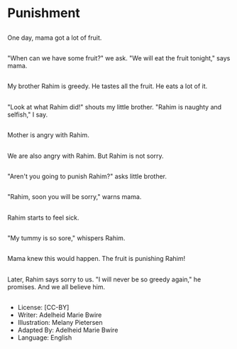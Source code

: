 # Punishment

##
One day, mama got a
lot of fruit.

##
"When can we have
some fruit?" we ask.
"We will eat the fruit
tonight," says mama.

##
My brother Rahim is
greedy. He tastes all the
fruit. He eats a lot of it.

##
"Look at what Rahim
did!" shouts my little
brother. "Rahim is
naughty and selfish," I
say.

##
Mother is angry with
Rahim.

##
We are also angry with
Rahim. But Rahim is not
sorry.

##
"Aren't you going to
punish Rahim?" asks
little brother.

##
"Rahim, soon you will
be sorry," warns mama.

##
Rahim starts to feel
sick.

##
"My tummy is so sore,"
whispers Rahim.

##
Mama knew this would
happen. The fruit is
punishing Rahim!

##
Later, Rahim says sorry
to us. "I will never be so
greedy again," he
promises. And we all
believe him.

##
* License: [CC-BY]
* Writer: Adelheid Marie Bwire
* Illustration: Melany Pietersen
* Adapted By: Adelheid Marie Bwire
* Language: English
